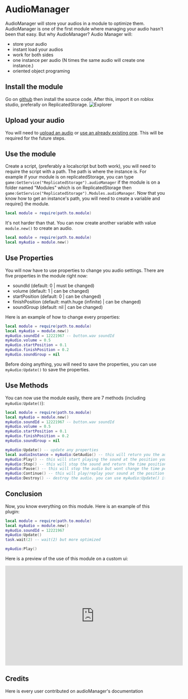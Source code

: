 # AudioManager

<Badge type="info" text="Not Creatable"/> <Badge type="info" text="Module"/> <Badge type="info" text="Oriented Object Programing"/>

AudioManager will store your audios in a module to optimize them. AudioManager is one of the first module where managing your audio hasn't been that easy. But why AudioManager? Audio Manager will:

- store your audio
- instant load your audios
- work for both sides
- one instance per audio (N times the same audio will create one instance.)
- oriented object programing

## Install the module

Go on [github](https://github.com/AmberDevelopmentTeam/AudioManager) then install the source code. After this, import it on roblox studio, preferally on ReplicatedStorage.
![Explorer](https://cdn.discordapp.com/attachments/1165770364903768147/1165770372231204994/image.png?ex=65480f43&is=65359a43&hm=7f9b8acf1883ba4a1c4a38b7edea6f9dc896c0548b721978b76eb9cc069bdb08&)

## Upload your audio

You will need to [upload an audio](https://create.roblox.com/dashboard/creations?activeTab=Audio) or [use an already existing one](https://create.roblox.com/marketplace/audio). This will be required for the future steps.

## Use the module

Create a script, (preferably a localscript but both work), you will need to require the script with a path. The path is where the instance is. For example if your module is on replicatedStorage, you can type `game:GetService("ReplicatedStorage").audioManager` if the module is on a folder named "Modules" which is on ReplicatedStorage then `game:GetService("ReplicatedStorage").Modules.audioManager`. Now that you know how to get an instance's path, you will need to create a variable and require() the module.

```lua
local module = require(path.to.module)
```

It's not harder than that. You can now create another variable with value `module.new()` to create an audio.

```lua
local module = require(path.to.module)
local myAudio = module.new()
```

## Use Properties

You will now have to use properties to change you audio settings. There are five properties in the module right now:

- soundId (default: 0 | must be changed)
- volume (default: 1 | can be changed)
- startPosition (default: 0 | can be changed)
- finishPosition (default: math.huge (infinite) | can be changed)
- soundGroup (default: nil | can be changed)

Here is an example of how to change every properties:

```lua
local module = require(path.to.module)
local myAudio = module.new()
myAudio.soundId = 12221967 -- button.wav soundId
myAudio.volume = 0.5
myAudio.startPosition = 0.1
myAudio.finishPosition = 0.2
myAudio.soundGroup = nil
```

Before doing anything, you will need to save the properties, you can use `myAudio:Update()` to save the properties.

## Use Methods

You can now use the module easily, there are 7 methods (including `myAudio:Update()`):

```lua
local module = require(path.to.module)
local myAudio = module.new()
myAudio.soundId = 12221967 -- button.wav soundId
myAudio.volume = 0.5
myAudio.startPosition = 0.1
myAudio.finishPosition = 0.2
myAudio.soundGroup = nil

myAudio:Update() -- update any properties
local audioInstance = myAudio:GetAudio() -- this will return you the audio instane.
myAudio:Play() -- this will start playing the sound at the position you chose in your properties
myAudio:Stop() -- this will stop the sound and return the time position to 0.
myAudio:Pause() -- this will stop the audio but wont change the time position.
myAudio:Continue() -- this will play/replay your sound at the position it's stopped (or 0)
myAudio:Destroy() -- destroy the audio. you can use myAudio:Update() it to recreate the audio.
```

## Conclusion

Now, you know everything on this module. Here is an example of this plugin:

```lua
local module = require(path.to.module)
local myAudio = module.new()
myAudio.soundId = 12221967
myAudio:Update()
task.wait(2) -- wait(2) but more optimized

myAudio:Play()
```

Here is a preview of the use of this module on a custom ui:

<iframe width="560" height="315" src="https://www.youtube.com/embed/dJSJBpx9DMk?si=p_SKxl-M6APVLuqM" title="YouTube video player" frameborder="0" allow="accelerometer; autoplay; clipboard-write; encrypted-media; gyroscope; picture-in-picture; web-share" allowfullscreen></iframe>

<script setup>
import { VPTeamMembers } from 'vitepress/theme'

const members = [
  {
    avatar: 'https://cdn.discordapp.com/attachments/1165770364903768147/1165788147062415520/Pcoi94ProfilPhoto.png?ex=65481fd1&is=6535aad1&hm=f2a372c6b9426f5ccb6ca47395fd1d28941a8707d229152d3196663c517fe788&',
    name: 'Pcoi94',
    title: 'Owner',
    links: [
      { icon: 'github', link: 'https://github.com/Pcoi94' },
      { icon: 'discord', link: 'https://pcoiscript.xyz/discord/' }
    ]
  },

    {
    avatar: 'https://cdn.discordapp.com/attachments/1098339231451074670/1166142324695380079/5fda323289ad8d521aa5c6a6e3ea938b.jpg?ex=654969ac&is=6536f4ac&hm=3814ab4c5b7585d68ab15eb9070dcabad19ca740e1386e84d07bc90e762a06e0&',
    name: 'Natzu',
    title: 'Cabaye (Documentation Tester)',
    links: [
      { icon: 'youtube', link: 'https://www.youtube.com/@NatzuOff/videos' },
      { icon: 'discord', link: 'https://discord.com/users/614752212752793610' }
    ]
  },
]
</script>

## Credits

Here is every user contributed on audioManager's documentation
<VPTeamMembers size="small" :members="members" />
